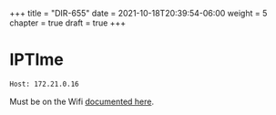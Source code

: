 +++
title = "DIR-655"
date = 2021-10-18T20:39:54-06:00
weight = 5
chapter = true
draft = true
+++

# IPTIme

```txt
Host: 172.21.0.16
```

Must be on the Wifi [documented here](/router-lab/).
